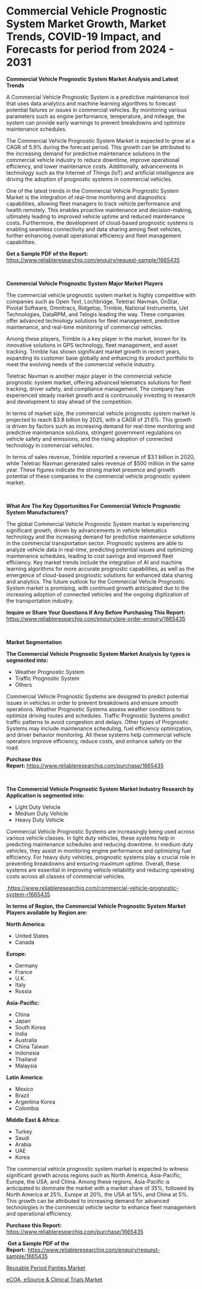 <p><h1>Commercial Vehicle Prognostic System Market Growth, Market Trends, COVID-19 Impact, and Forecasts for period from 2024 - 2031</h1></p><p><strong>Commercial Vehicle Prognostic System Market Analysis and Latest Trends</strong></p>
<p><p>A Commercial Vehicle Prognostic System is a predictive maintenance tool that uses data analytics and machine learning algorithms to forecast potential failures or issues in commercial vehicles. By monitoring various parameters such as engine performance, temperature, and mileage, the system can provide early warnings to prevent breakdowns and optimize maintenance schedules.</p><p>The Commercial Vehicle Prognostic System Market is expected to grow at a CAGR of 5.9% during the forecast period. This growth can be attributed to the increasing demand for predictive maintenance solutions in the commercial vehicle industry to reduce downtime, improve operational efficiency, and lower maintenance costs. Additionally, advancements in technology such as the Internet of Things (IoT) and artificial intelligence are driving the adoption of prognostic systems in commercial vehicles.</p><p>One of the latest trends in the Commercial Vehicle Prognostic System Market is the integration of real-time monitoring and diagnostics capabilities, allowing fleet managers to track vehicle performance and health remotely. This enables proactive maintenance and decision-making, ultimately leading to improved vehicle uptime and reduced maintenance costs. Furthermore, the development of cloud-based prognostic systems is enabling seamless connectivity and data sharing among fleet vehicles, further enhancing overall operational efficiency and fleet management capabilities.</p></p>
<p><strong>Get a Sample PDF of the Report:&nbsp;</strong> <a href="https://www.reliableresearchiq.com/enquiry/request-sample/1665435">https://www.reliableresearchiq.com/enquiry/request-sample/1665435</a></p>
<p>&nbsp;</p>
<p><strong>Commercial Vehicle Prognostic System Major Market Players</strong></p>
<p><p>The commercial vehicle prognostic system market is highly competitive with companies such as Open Text, Lochbridge, Teletrac Navman, OnStar, Pivotal Software, Omnitracs, Ridgetop, Trimble, National Instruments, IJet Technologies, DataRPM, and Telogis leading the way. These companies offer advanced technology solutions for fleet management, predictive maintenance, and real-time monitoring of commercial vehicles.</p><p>Among these players, Trimble is a key player in the market, known for its innovative solutions in GPS technology, fleet management, and asset tracking. Trimble has shown significant market growth in recent years, expanding its customer base globally and enhancing its product portfolio to meet the evolving needs of the commercial vehicle industry.</p><p>Teletrac Navman is another major player in the commercial vehicle prognostic system market, offering advanced telematics solutions for fleet tracking, driver safety, and compliance management. The company has experienced steady market growth and is continuously investing in research and development to stay ahead of the competition.</p><p>In terms of market size, the commercial vehicle prognostic system market is projected to reach $3.8 billion by 2025, with a CAGR of 21.6%. This growth is driven by factors such as increasing demand for real-time monitoring and predictive maintenance solutions, stringent government regulations on vehicle safety and emissions, and the rising adoption of connected technology in commercial vehicles.</p><p>In terms of sales revenue, Trimble reported a revenue of $3.1 billion in 2020, while Teletrac Navman generated sales revenue of $500 million in the same year. These figures indicate the strong market presence and growth potential of these companies in the commercial vehicle prognostic system market.</p></p>
<p>&nbsp;</p>
<p><strong>What Are The Key Opportunities For Commercial Vehicle Prognostic System Manufacturers?</strong></p>
<p><p>The global Commercial Vehicle Prognostic System market is experiencing significant growth, driven by advancements in vehicle telematics technology and the increasing demand for predictive maintenance solutions in the commercial transportation sector. Prognostic systems are able to analyze vehicle data in real-time, predicting potential issues and optimizing maintenance schedules, leading to cost savings and improved fleet efficiency. Key market trends include the integration of AI and machine learning algorithms for more accurate prognostic capabilities, as well as the emergence of cloud-based prognostic solutions for enhanced data sharing and analytics. The future outlook for the Commercial Vehicle Prognostic System market is promising, with continued growth anticipated due to the increasing adoption of connected vehicles and the ongoing digitization of the transportation industry.</p></p>
<p><strong>Inquire or Share Your Questions If Any Before Purchasing This Report:</strong> <a href="https://www.reliableresearchiq.com/enquiry/pre-order-enquiry/1665435">https://www.reliableresearchiq.com/enquiry/pre-order-enquiry/1665435</a></p>
<p>&nbsp;</p>
<p><strong>Market Segmentation</strong></p>
<p><strong>The Commercial Vehicle Prognostic System Market Analysis by types is segmented into:</strong></p>
<p><ul><li>Weather Prognostic System</li><li>Traffic Prognostic System</li><li>Others</li></ul></p>
<p><p>Commercial Vehicle Prognostic Systems are designed to predict potential issues in vehicles in order to prevent breakdowns and ensure smooth operations. Weather Prognostic Systems assess weather conditions to optimize driving routes and schedules. Traffic Prognostic Systems predict traffic patterns to avoid congestion and delays. Other types of Prognostic Systems may include maintenance scheduling, fuel efficiency optimization, and driver behavior monitoring. All these systems help commercial vehicle operators improve efficiency, reduce costs, and enhance safety on the road.</p></p>
<p><strong>Purchase this Report:&nbsp;</strong><a href="https://www.reliableresearchiq.com/purchase/1665435">https://www.reliableresearchiq.com/purchase/1665435</a></p>
<p>&nbsp;</p>
<p><strong>The Commercial Vehicle Prognostic System Market Industry Research by Application is segmented into:</strong></p>
<p><ul><li>Light Duty Vehicle</li><li>Medium Duty Vehicle</li><li>Heavy Duty Vehicle</li></ul></p>
<p><p>Commercial Vehicle Prognostic Systems are increasingly being used across various vehicle classes. In light duty vehicles, these systems help in predicting maintenance schedules and reducing downtime. In medium duty vehicles, they assist in monitoring engine performance and optimizing fuel efficiency. For heavy duty vehicles, prognostic systems play a crucial role in preventing breakdowns and ensuring maximum uptime. Overall, these systems are essential in improving vehicle reliability and reducing operating costs across all classes of commercial vehicles.</p></p>
<p><a href="https://www.reliableresearchiq.com/commercial-vehicle-prognostic-system-r1665435">&nbsp;https://www.reliableresearchiq.com/commercial-vehicle-prognostic-system-r1665435</a></p>
<p><strong>In terms of Region, the Commercial Vehicle Prognostic System Market Players available by Region are:</strong></p>
<p>
    <p> <strong> North America: </strong>
        <ul>
            <li>United States</li>
            <li>Canada</li>
        </ul>
        </p> 
    <p> <strong> Europe: </strong>
        <ul>
            <li>Germany</li>
            <li>France</li>
            <li>U.K.</li>
            <li>Italy</li>
            <li>Russia</li>
        </ul>
        </p> 
    <p> <strong> Asia-Pacific: </strong>
        <ul>
            <li>China</li>
            <li>Japan</li>
            <li>South Korea</li>
            <li>India</li>
            <li>Australia</li>
            <li>China Taiwan</li>
            <li>Indonesia</li>
            <li>Thailand</li>
            <li>Malaysia</li>
        </ul>
        </p> 
    <p> <strong> Latin America: </strong>
        <ul>
            <li>Mexico</li>
            <li>Brazil</li>
            <li>Argentina Korea</li>
            <li>Colombia</li>
        </ul>
        </p> 
    <p> <strong> Middle East & Africa: </strong>
        <ul>
            <li>Turkey</li>
            <li>Saudi</li>
            <li>Arabia</li>
            <li>UAE</li>
            <li>Korea</li>
        </ul>
    </p>
    </p>
<p><p>The commercial vehicle prognostic system market is expected to witness significant growth across regions such as North America, Asia-Pacific, Europe, the USA, and China. Among these regions, Asia-Pacific is anticipated to dominate the market with a market share of 35%, followed by North America at 25%, Europe at 20%, the USA at 15%, and China at 5%. This growth can be attributed to increasing demand for advanced technologies in the commercial vehicle sector to enhance fleet management and operational efficiency.</p></p>
<p><strong>Purchase this Report: </strong><a href="https://www.reliableresearchiq.com/purchase/1665435">https://www.reliableresearchiq.com/purchase/1665435</a></p>
<p>&nbsp;<strong>Get a Sample PDF of the Report:&nbsp;&nbsp;</strong><a href="https://www.reliableresearchiq.com/enquiry/request-sample/1665435">https://www.reliableresearchiq.com/enquiry/request-sample/1665435</a></p>
<p><strong></strong></p>
<p><p><a href="https://view.publitas.com/reportprime-1/reusable-period-panties-market-a-global-and-regional-analysis-focus-on-end-user-product-and-region-analysis-and-forecast-2024-2031/">Reusable Period Panties Market</a></p><p><a href="https://github.com/JosephWillisbXXgf/Market-Research-Report-List-1/blob/main/ecoa-esource-clinical-trials-market.md">eCOA, eSource & Clinical Trials Market</a></p></p>